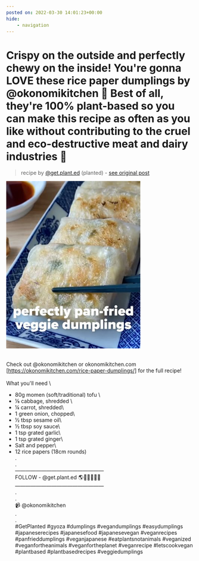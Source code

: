 ```yaml
---
posted on: 2022-03-30 14:01:23+00:00
hide:
    - navigation
---
```


# Crispy on the outside and perfectly chewy on the inside! You're gonna LOVE these rice paper dumplings by @okonomikitchen 🥟 Best of all, they're 100% plant-based so you can make this recipe as often as you like without contributing to the cruel and eco-destructive meat and dairy industries 🙌 

> recipe by [@get.plant.ed](https://www.instagram.com/get.plant.ed/) 
(planted) - [see original post](https://instagram.com/p/CbuwYp9hQey)

![](../img/get.plant.ed_30-03-2022_1403.png)

⁣\
Check out @okonomikitchen or okonomikitchen.com [https://okonomikitchen.com/rice-paper-dumplings/] for the full recipe!\
\
What you'll need \
- 80g momen (soft/traditional) tofu ⁣\
- ⅛ cabbage, shredded ⁣\
- ¼ carrot, shredded⁣\
- 1 green onion, chopped⁣\
- ½ tbsp sesame oil⁣\
- ½ tbsp soy sauce⁣\
- 1 tsp grated garlic⁣\
- 1 tsp grated ginger⁣\
- Salt and pepper⁣\
- 12 rice papers (18cm rounds)⁣\
.\
.\
—————————————————\
FOLLOW - @get.plant.ed 🌎💪💪🏾💪🏼\
—————————————————\
.\
.\
📹 @okonomikitchen\
.\
.\
\#GetPlanted \#gyoza \#dumplings \#vegandumplings \#easydumplings \#japaneserecipes \#japanesefood  \#japanesevegan \#veganrecipes \#panfrieddumplings \#veganjapanese \#eatplantsnotanimals \#veganized \#veganfortheanimals \#veganfortheplanet \#veganrecipe \#letscookvegan \#plantbased \#plantbasedrecipes \#veggiedumplings 